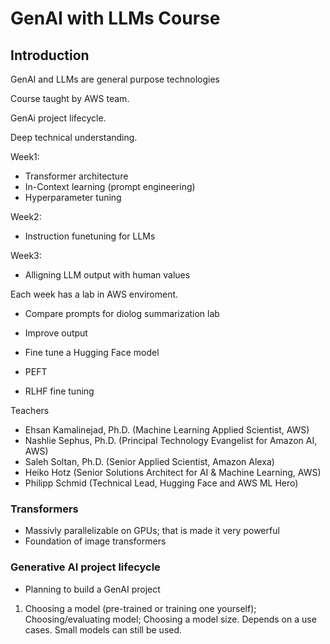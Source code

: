 # GenAI with LLMs Course

## Introduction 

GenAI and LLMs are general purpose technologies

Course taught by AWS team. 

GenAi project lifecycle. 

Deep technical understanding. 

Week1:
- Transformer architecture 
- In-Context learning (prompt engineering)
- Hyperparameter tuning

Week2:
- Instruction funetuning for LLMs

Week3:
- Alligning LLM output with human values

Each week has a lab in AWS enviroment. 
- Compare prompts for diolog summarization lab
- Improve output

- Fine tune a Hugging Face model
- PEFT

- RLHF fine tuning

Teachers 
- Ehsan Kamalinejad, Ph.D. (Machine Learning Applied Scientist, AWS)
- Nashlie Sephus, Ph.D. (Principal Technology Evangelist for Amazon AI, AWS)
- Saleh Soltan, Ph.D. (Senior Applied Scientist, Amazon Alexa)
- Heiko Hotz (Senior Solutions Architect for AI & Machine Learning, AWS)
- Philipp Schmid (Technical Lead, Hugging Face and AWS ML Hero)

### Transformers
- Massivly parallelizable on GPUs; that is made it very powerful
- Foundation of image transformers

### Generative AI project lifecycle 
- Planning to build a GenAI project
1. Choosing a model (pre-trained or training one yourself); Choosing/evaluating model; Choosing a model size. Depends on a use cases. Small models can still be used.